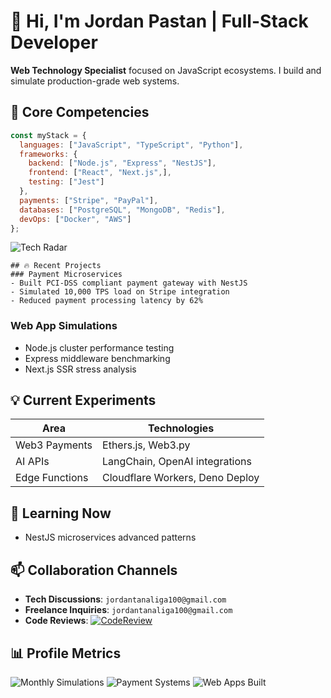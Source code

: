 # 👋 Hi, I'm Jordan Pastan | Full-Stack Developer

**Web Technology Specialist** focused on JavaScript ecosystems. I build and simulate production-grade web systems.

## 🚀 Core Competencies
```javascript
const myStack = {
  languages: ["JavaScript", "TypeScript", "Python"],
  frameworks: {
    backend: ["Node.js", "Express", "NestJS"],
    frontend: ["React", "Next.js",],
    testing: ["Jest"]
  },
  payments: ["Stripe", "PayPal"],
  databases: ["PostgreSQL", "MongoDB", "Redis"],
  devOps: ["Docker", "AWS"]
};

```
![Tech Radar](https://skillicons.dev/icons?i=js,ts,nodejs,express,nestjs,react,nextjs,aws,docker,postgres,mongodb,redis,stripe)

```
## 🔥 Recent Projects
### Payment Microservices
- Built PCI-DSS compliant payment gateway with NestJS
- Simulated 10,000 TPS load on Stripe integration
- Reduced payment processing latency by 62%
```

### Web App Simulations
- Node.js cluster performance testing
- Express middleware benchmarking
- Next.js SSR stress analysis

## 💡 Current Experiments
| Area              | Technologies                 |
|-------------------|------------------------------|
| Web3 Payments     | Ethers.js, Web3.py           |
| AI APIs           | LangChain, OpenAI integrations|
| Edge Functions    | Cloudflare Workers, Deno Deploy |

## 🌱 Learning Now
- NestJS microservices advanced patterns

## 📫 Collaboration Channels
- **Tech Discussions**: `jordantanaliga100@gmail.com`
- **Freelance Inquiries**: `jordantanaliga100@gmail.com`
- **Code Reviews**: [![CodeReview](https://img.shields.io/badge/Request_Review-Here-brightgreen)](https://github.com/jordanpastan/reviews)

## 📊 Profile Metrics
![Monthly Simulations](https://img.shields.io/badge/Monthly_Simulations-8+-blueviolet)
![Payment Systems](https://img.shields.io/badge/Payment_Integrations-15+-success)
![Web Apps Built](https://img.shields.io/badge/Production_Apps-23+-important)

